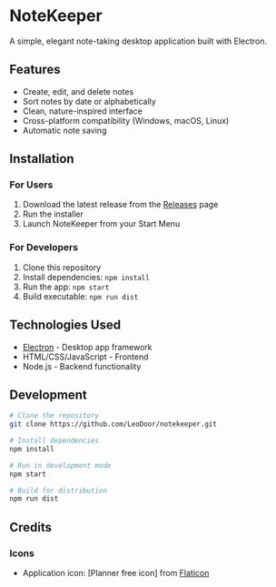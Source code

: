 # NoteKeeper

A simple, elegant note-taking desktop application built with Electron.

## Features

- Create, edit, and delete notes
- Sort notes by date or alphabetically
- Clean, nature-inspired interface
- Cross-platform compatibility (Windows, macOS, Linux)
- Automatic note saving

## Installation

### For Users
1. Download the latest release from the [Releases](https://github.com/LeoDoor/notekeeper/releases) page
2. Run the installer
3. Launch NoteKeeper from your Start Menu

### For Developers
1. Clone this repository
2. Install dependencies: `npm install`
3. Run the app: `npm start`
4. Build executable: `npm run dist`

## Technologies Used

- [Electron](https://electronjs.org/) - Desktop app framework
- HTML/CSS/JavaScript - Frontend
- Node.js - Backend functionality

## Development

```bash
# Clone the repository
git clone https://github.com/LeoDoor/notekeeper.git

# Install dependencies
npm install

# Run in development mode
npm start

# Build for distribution
npm run dist
```
## Credits

### Icons
- Application icon: [Planner free icon] from [Flaticon](https://www.flaticon.com/)
